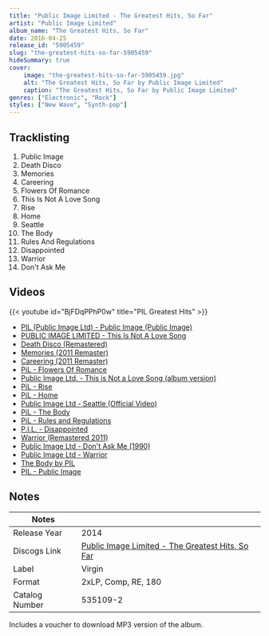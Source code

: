 ```yaml
---
title: "Public Image Limited - The Greatest Hits, So Far"
artist: "Public Image Limited"
album_name: "The Greatest Hits, So Far"
date: 2016-04-25
release_id: "5905459"
slug: "the-greatest-hits-so-far-5905459"
hideSummary: true
cover:
    image: "the-greatest-hits-so-far-5905459.jpg"
    alt: "The Greatest Hits, So Far by Public Image Limited"
    caption: "The Greatest Hits, So Far by Public Image Limited"
genres: ["Electronic", "Rock"]
styles: ["New Wave", "Synth-pop"]
---
```


## Tracklisting
1. Public Image
2. Death Disco
3. Memories
4. Careering
5. Flowers Of Romance
6. This Is Not A Love Song
7. Rise
8. Home
9. Seattle
10. The Body
11. Rules And Regulations
12. Disappointed
13. Warrior
14. Don't Ask Me

## Videos
{{< youtube id="BjFDqPPhP0w" title="PIL Greatest Hits" >}}
- [PIL (Public Image Ltd) - Public Image (Public Image)](https://www.youtube.com/watch?v=cifo77azntk)
- [PUBLIC IMAGE LIMITED - This Is Not A Love Song](https://www.youtube.com/watch?v=-Kzk1xZCiv8)
- [Death Disco (Remastered)](https://www.youtube.com/watch?v=Whxd1twSFfM)
- [Memories (2011 Remaster)](https://www.youtube.com/watch?v=rlM__Fk7d2E)
- [Careering (2011 Remaster)](https://www.youtube.com/watch?v=2kxpZitrSIQ)
- [PiL - Flowers Of Romance](https://www.youtube.com/watch?v=bZhomMUzYUg)
- [Public Image Ltd. - This is Not a Love Song (album version)](https://www.youtube.com/watch?v=GZR-SgyD8R8)
- [PiL - Rise](https://www.youtube.com/watch?v=mQLfxmuI6YM)
- [PiL - Home](https://www.youtube.com/watch?v=p3ZlwitRLFY)
- [Public Image Ltd - Seattle (Official Video)](https://www.youtube.com/watch?v=bFOjktDN0IA)
- [PiL - The Body](https://www.youtube.com/watch?v=-Og6_MQ5DvU)
- [PiL - Rules and Regulations](https://www.youtube.com/watch?v=pkecN4EVEtc)
- [P.I.L. - Disappointed](https://www.youtube.com/watch?v=MhSdOHPIp0Q)
- [Warrior (Remastered 2011)](https://www.youtube.com/watch?v=5sm9OzoJCN4)
- [Public Image Ltd - Don't Ask Me (1990)](https://www.youtube.com/watch?v=y-NBzRs-PIY)
- [Public Image Ltd - Warrior](https://www.youtube.com/watch?v=YgcFbPrt1I8)
- [The Body by PIL](https://www.youtube.com/watch?v=56RICywExfw)
- [PIL - Public Image](https://www.youtube.com/watch?v=ylOCIP54PIQ)


## Notes

| Notes          |             |
| ---------------| ----------- |
| Release Year   | 2014 |
| Discogs Link   | [Public Image Limited - The Greatest Hits, So Far](https://www.discogs.com/release/5905459-Public-Image-Ltd-The-Greatest-Hits-So-Far) |
| Label          | Virgin |
| Format         | 2xLP, Comp, RE, 180 |
| Catalog Number | 535109-2 |

Includes a voucher to download MP3 version of the album.

